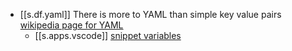 

- [[s.df.yaml]] There is more to YAML than simple key value pairs [wikipedia page for YAML](https://en.wikipedia.org/wiki/YAML)
  - [[s.apps.vscode]] [snippet variables](https://code.visualstudio.com/docs/editor/userdefinedsnippets#_variables)

